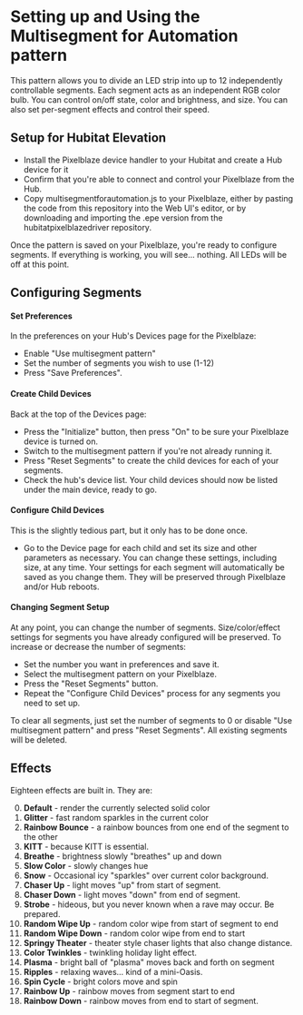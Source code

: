 # Setting up and Using the Multisegment for Automation pattern
This pattern allows you to divide an LED strip into up to 12 independently
controllable segments.  Each segment acts as an independent RGB color bulb. 
You can control on/off state, color and brightness, and size. You can also set per-segment effects and
control their speed. 
## Setup for Hubitat Elevation
 - Install the Pixelblaze device handler to your Hubitat and create a Hub device for it
 - Confirm that you're able to connect and control your Pixelblaze from the Hub.
 - Copy multisegmentforautomation.js to your Pixelblaze, either by pasting the code from this repository into the Web UI's editor, or by
downloading and importing the .epe version from the hubitatpixelblazedriver repository.

Once the pattern is saved on your Pixelblaze, you're ready to configure segments. If everything is working, you will see... nothing.  All 
LEDs will be off at this point.
## Configuring Segments
#### Set Preferences
In the preferences on your Hub's Devices page for the Pixelblaze:
- Enable "Use multisegment pattern"
- Set the number of segments you wish to use (1-12)
- Press "Save Preferences".
#### Create Child Devices 
Back at the top of the Devices page:
- Press the "Initialize" button, then press "On" to be sure
your Pixelblaze device is turned on.
- Switch to the multisegment pattern if you're not already running it.
- Press "Reset Segments" to create the child devices for each of your segments.
- Check the hub's device list. Your child devices should now be listed under the main device, ready to go.
#### Configure Child Devices
This is the slightly tedious part, but it only has to be done once.
- Go to the Device page for each child and set its size and other parameters as necessary.  You can change these settings, including size, at any time. Your
settings for each segment will automatically be saved as you change them. They will be preserved through Pixelblaze
and/or Hub reboots.
#### Changing Segment Setup
At any point, you can change the number of segments. Size/color/effect settings for segments you have already
configured will be preserved.  To increase or decrease the number of segments:
- Set the number you want in preferences and save it.
- Select the multisegment pattern on your Pixelblaze.
- Press the "Reset Segments" button.  
- Repeat the "Configure Child Devices" process for any segments you need to set up.

To clear all segments, just set the number of segments to 0 or disable "Use multisegment pattern" and press
"Reset Segments".   All existing segments will be deleted.
## Effects
Eighteen effects are built in.  They are:

0. **Default** - render the currently selected solid color
1. **Glitter** - fast random sparkles in the current color
2. **Rainbow Bounce** - a rainbow bounces from one end of the segment to the other
3. **KITT** - because KITT is essential. 
4. **Breathe** - brightness slowly "breathes" up and down
5. **Slow Color** - slowly changes hue
6. **Snow** - Occasional icy "sparkles" over current color background.
7. **Chaser Up** - light moves "up" from start of segment.
8. **Chaser Down** - light moves "down" from end of segment.
9. **Strobe** - hideous, but you never known when a rave may occur. Be prepared.
10. **Random Wipe Up** - random color wipe from start of segment to end
11. **Random Wipe Down** - random color wipe from end to start
12. **Springy Theater** - theater style chaser lights that also change distance.
13. **Color Twinkles** - twinkling holiday light effect.
14. **Plasma** - bright ball of "plasma" moves back and forth on segment
15. **Ripples** - relaxing waves... kind of a mini-Oasis.
16. **Spin Cycle** - bright colors move and spin
17. **Rainbow Up** - rainbow moves from segment start to end
18. **Rainbow Down** - rainbow moves from end to start of segment.


